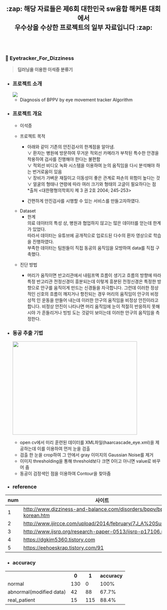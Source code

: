 <h2 align="center" >
  :zap: 해당 자료들은 제6회 대한민국 sw융합 해커톤 대회에서<br> 우수상을 수상한 프로젝트의 일부 자료입니다 :zap:
</h2>

<br>
<br>


### :mag_right: Eyetracker_For_Dizziness

>**딥러닝을 이용한 이석증 분류기** 

* ### 프로젝트 소개
  <img src="https://user-images.githubusercontent.com/50096655/82443986-6fa8ba00-9add-11ea-9bd4-a7159d8a6093.gif">

  
  - Diagnosis of BPPV by eye movement tracker Algorithm
  

* ### 프로젝트 개요
  * 이석증
  
  * 프로젝트 목적<br>
    - 아래와 같이 기존의 안진검사의 한계점을 알아냄.<br>
      ∨ 환자는 병원에 방문하여 무거운 적외선 카메라가 부착된 특수한 안경을 착용하여 검사를 진행해야 한다는 불편함<br>
      ∨ 적외선 비디오 녹화 시스템을 이용하여 눈의 움직임을 다시 분석해야 하는 번거로움이 있음<br>
      ∨ 장비가 가벼운 재질이고 이동성이 좋은 관계로 파손의 위험이 높다는 것<br>
      ∨ 얼굴의 형태나 연령에 따라 여러 크기와 형태의 고글이 필요하다는 점<br>
        *출처 <대한평형의학회지 제 3 권 2호 2004; 245-253><br>
    
     - 간편하게 안진검사를 시행할 수 있는 서비스를 만들고자하였다.
    
   
  - Dataset<br>
    * 한계<br>
    의료 데이터의 특성 상, 병원과 협업하지 않고는 많은 데이터를 얻는데 한계가 있었다.<br>
    따라서 데이터는 유튜브에 공개적으로 업로드된 다수의 환자 영상으로 학습을 진행하였다.<br>
    부족한 데이터는 팀원들이 직접 동공의 움직임을 모방하여 data를 직접 구축했다.
  
  
  * 진단 방법
  
    * 머리가 움직이면 반고리관에서 내림프액 흐름이 생기고 흐름의 방향에 따라 특정 반고리관 전정신경이 흥분되는데 이렇게 흥분된 전정신경은 특정한 방      향으로 안구를 움직이게 만드는 신경들을 자극합니다. 그런데 이러한 정상적인 신호의 흐름이 깨지거나 항진되는 경우 머리의 움직임이 안구의 비정상적      인 운동을 만들어 내는데 이러한 안구의 움직임을 비정상 안진이라고 합니다. 비정상 안진이 나타나면 머리 움직임에 눈이 적절히 반응하지 못해 시야      가 흔들리거나 빙빙 도는 것같이 보이는데 이러한 안구의 움직임을 측정한다.

* ### 동공 추출 기법

  <img src="https://user-images.githubusercontent.com/50096655/82442944-96fe8780-9adb-11ea-9ede-89d3b77751cf.gif" width="400" height="300"></img>
  * open cv에서 미리 훈련된 데이터를 XML파일(haarcascade_eye.xml)을 제공하는데 이를 이용하여 먼저 눈을 검출
  * 검출 한 눈을 crop하여 그 안에서 gray 이미지의 Gaussian Noise를 제거
  * 이미지 thresholding을 통해 threshold보다 크면 0이고 아니면 value로 바꾸어 줌
  * 동공이 검정색인 점을 이용하여 Contour을 찾아줌
  


* ### reference
num| 사이트
--------- | ---------
1 | http://www.dizziness-and-balance.com/disorders/bppv/bppv-korean.htm
2 | http://www.ijircce.com/upload/2014/february/7J_A%20Survey.pdf
3 | http://www.ijsrp.org/research-paper-0513/ijsrp-p17106.pdf
4 | https://dgkim5360.tistory.com
5 | https://eehoeskrap.tistory.com/91


* ###  accuracy
<table>
  <th> </th>
  <th>0</th>
  <th>1</th>
  <th>accuracy</th>
  <tr>
    <td >normal</td>
    <td>130</td>
    <td>0</td>
    <td>100%</td>
  </tr>
    <tr>
    <td >abnormal(modified data)</td>
    <td>42</td>
    <td>88</td>
    <td>67.7%</td>
  </tr>
    <tr>
    <td >real_patient</td>
    <td>15</td>
    <td>115</td>
    <td>88.4%</td>
  </tr>
</table>
